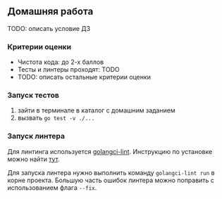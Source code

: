 ## Домашняя работа

TODO: описать условие ДЗ

### Критерии оценки

- Чистота кода: до 2-х баллов
- Тесты и линтеры проходят: TODO
- TODO: описать остальные критерии оценки

### Запуск тестов

1. зайти в терминале в каталог с домашним заданием
2. вызвать ```go test -v ./...```

### Запуск линтера

Для линтинга используется [golangci-lint](https://golangci-lint.run/).
Инструкцию по установке можно найти [тут](https://golangci-lint.run/usage/install/).

Для запуска линтера нужно выполнить команду `golangci-lint run` в корне проекта.
Большую часть ошибок линтера можно поправить с использованием флага `--fix`.

